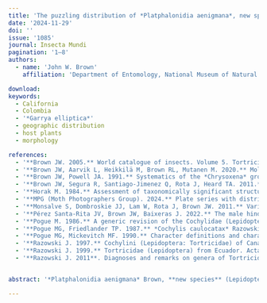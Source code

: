 ```yaml
---
title: 'The puzzling distribution of *Platphalonidia aenigmana*, new species, from the Western U.S.A. and Colombia (Lepidoptera: Tortricidae: Cochylina)'
date: '2024-11-29'
doi: ''
issue: '1085'
journal: Insecta Mundi
pagination: '1–8'
authors:
  - name: 'John W. Brown'
    affiliation: 'Department of Entomology, National Museum of Natural History, Washington, DC 20013-7012, USA'

download:
keywords:
  - California
  - Colombia
  - '*Garrya elliptica*'
  - geographic distribution
  - host plants
  - morphology

references:
  - '**Brown JW. 2005.** World catalogue of insects. Volume 5. Tortricidae (Lepidoptera). Apollo Books; Stenstrup, Denmark. 741 p.'
  - '**Brown JW, Aarvik L, Heikkilä M, Brown RL, Mutanen M. 2020.** Molecular phylogeny of Cochylina, with confirmation of its relationship to Euliina (Lepidoptera: Tortricidae). Systematic Entomology 45: 160–174.'
  - '**Brown JW, Powell JA. 1991.** Systematics of the *Chrysoxena* group of genera (Lepidoptera: Tortricidae: Euliini). University of California Publications in Entomology 111: 1–87 + 28 pl.'
  - '**Brown JW, Segura R, Santiago-Jimenez Q, Rota J, Heard TA. 2011.** Tortricid moths (Lepidoptera: Tortricidae) reared from the invasive weed Mexican palo verde, *Parkinsonia aculeata*, with comments on their host specificity, biology, geographic distribution, and systematics. Journal of Insect Science 11(article 7): 1–17.'
  - '**Horak M. 1984.** Assessment of taxonomically significant structures in Tortricinae (Lep., Tortricidae). Mitteilungen der Schweizerischen Entomologischen Gesellschaft 57: 3–64.'
  - '**MPG (Moth Photographers Group). 2024.** Plate series with distribution maps. Available at https://mothphotographersgroup. msstate.edu/species.php?hodges=3771 (Last accessed 7 April 2024.)'
  - '**Monsalve S, Dombroskie JJ, Lam W, Rota J, Brown JW. 2011.** Variation in the female frenulum in Tortricidae (Lepidoptera). Part 3. Tortricinae. Proceedings of the Entomological Society of Washington 113: 335–370.'
  - '**Pérez Santa-Rita JV, Brown JW, Baixeras J. 2022.** The male hindwing costal roll in Cochylina (Lepidoptera: Tortricidae): morphological variation, phylogenetic distribution, and relationship to host utilization. Insect Systematics and Diversity 6(1): 1–22.'
  - '**Pogue M. 1986.** A generic revision of the Cochylidae (Lepidoptera) of North America. Ph.D. thesis, University of Minnesota, Minneapolis-St. Paul, MN. 558 p.'
  - '**Pogue MG, Friedlander TP. 1987.** *Cochylis caulocatax* Razowski (Lepidoptera: Tortricidae: Cochylini): a redescription of the male with descriptions of the female, larva, and pupa. Proceedings of the Entomological Society of Washington 95: 320–327.'
  - '**Pogue MG, Mickevitch MF. 1990.** Character definitions and character state delineation: the bete noire of phylogenetic inference. Cladistics 6: 319–361.'
  - '**Razowski J. 1997.** Cochylini (Lepidoptera: Tortricidae) of Canada. Acta Zoologica Cracoviensia 40: 107–163.'
  - '**Razowski J. 1999.** Tortricidae (Lepidoptera) from Ecuador. Acta Zoologica Cracoviensia 42: 321–342.'
  - '**Razowski J. 2011**. Diagnoses and remarks on genera of Tortricidae, 2. Cochylini (Lepidoptera: Tortricidae). SHILAP Revista de Lepidopterología 39: 397–414.'


abstract: '*Platphalonidia aenigmana* Brown, **new species** (Lepidoptera: Tortricidae), is described and illustrated from Arizona, California, and Oregon, U.S.A. and Colombia, South America. The new species has been reared on numerous occasions from *Garrya elliptica* Dougl. ex Lindl. (Garryaceae) in northern California and Oregon, once on *Arctostaphylos* sp. (Ericaceae) in southern California, and once on *Gomphrena globosa* L. (Amaranthaceae) in Colombia. Various hypotheses are explored to explain the unusual disjunct geographic distribution of the species. In addition, *Phalonidia bassii* Razowski (Tortricidae) is transferred to *Saphenista* Walsingham, resulting in *Saphenista bassii* (Razowski, 1999), **new combination**.'

---
```

